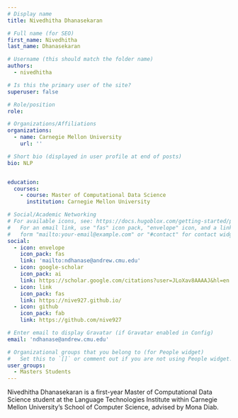 ```yaml
---
# Display name
title: Nivedhitha Dhanasekaran

# Full name (for SEO)
first_name: Nivedhitha
last_name: Dhanasekaran

# Username (this should match the folder name)
authors:
  - nivedhitha

# Is this the primary user of the site?
superuser: false

# Role/position
role: 

# Organizations/Affiliations
organizations:
  - name: Carnegie Mellon University
    url: ''

# Short bio (displayed in user profile at end of posts)
bio: NLP


education:
  courses:
    - course: Master of Computational Data Science
      institution: Carnegie Mellon University

# Social/Academic Networking
# For available icons, see: https://docs.hugoblox.com/getting-started/page-builder/#icons
#   For an email link, use "fas" icon pack, "envelope" icon, and a link in the
#   form "mailto:your-email@example.com" or "#contact" for contact widget.
social:
  - icon: envelope
    icon_pack: fas
    link: 'mailto:ndhanase@andrew.cmu.edu'
  - icon: google-scholar
    icon_pack: ai
    link: https://scholar.google.com/citations?user=JLoXav8AAAAJ&hl=en
  - icon: link
    icon_pack: fas
    link: https://nive927.github.io/
  - icon: github
    icon_pack: fab
    link: https://github.com/nive927

# Enter email to display Gravatar (if Gravatar enabled in Config)
email: 'ndhanase@andrew.cmu.edu'

# Organizational groups that you belong to (for People widget)
#   Set this to `[]` or comment out if you are not using People widget.
user_groups:
  - Masters Students
---
```


Nivedhitha Dhanasekaran is a first-year Master of Computational Data Science student at the Language Technologies Institute within Carnegie Mellon University’s School of Computer Science, advised by Mona Diab.

